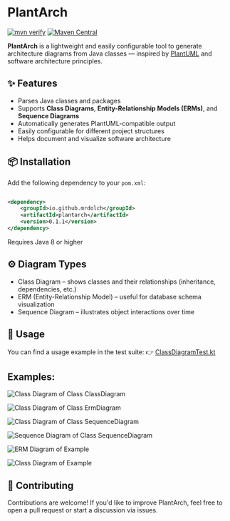 # PlantArch

[![mvn verify][ci_img]][ci_link]
[![Maven Central][maven_img]][maven_link]

**PlantArch** is a lightweight and easily configurable tool to generate architecture diagrams from Java classes —
inspired by [PlantUML](https://plantuml.com/) and software architecture principles.

## ✨ Features

- Parses Java classes and packages
- Supports **Class Diagrams**, **Entity-Relationship Models (ERMs)**, and **Sequence Diagrams**
- Automatically generates PlantUML-compatible output
- Easily configurable for different project structures
- Helps document and visualize software architecture

## 📦 Installation

Add the following dependency to your `pom.xml`:

```xml

<dependency>
    <groupId>io.github.mrdolch</groupId>
    <artifactId>plantarch</artifactId>
    <version>0.1.1</version>
</dependency>
```

Requires Java 8 or higher

## ⚙️ Diagram Types

- Class Diagram – shows classes and their relationships (inheritance, dependencies, etc.)
- ERM (Entity-Relationship Model) – useful for database schema visualization
- Sequence Diagram – illustrates object interactions over time

## 🚀 Usage

You can find a usage example in the test suite:
👉 [ClassDiagramTest.kt](src/test/kotlin/tech/dolch/plantarch/ClassDiagramTest.kt)

## Examples:

![Class Diagram of Class ClassDiagram](docs/ClassDiagram-Class_Diagram_of_ClassDiagram.png)

![Class Diagram of Class ErmDiagram](docs/ErmDiagram-Class_Diagram_of_ErmDiagram.png)

![Class Diagram of Class SequenceDiagram](docs/SequenceDiagram-Class_Diagram_of_SequenceDiagram.png)

![Sequence Diagram of Class SequenceDiagram](docs/SequenceDiagram-Sequence_Diagram_of_PlantArch.png)

![ERM Diagram of Example](docs/JPA%20Diagram-Erm_Diagram_of_PlantArch.png)

![Class Diagram of Example](docs/Test_ClassDiagram-Test_Class_Diagram_of_Car.png)

## 🤝 Contributing

Contributions are welcome! If you'd like to improve PlantArch, feel free to open a pull request or start a discussion
via issues.

[ci_img]: https://github.com/mrdolch/plantarch/actions/workflows/maven-verify.yml/badge.svg

[ci_link]: https://github.com/mrdolch/plantarch/actions/maven-verify.yml

[maven_img]: https://maven-badges.herokuapp.com/maven-central/io.github.mrdolch/plantarch/badge.svg

[maven_link]: https://maven-badges.herokuapp.com/maven-central/io.github.mrdolch/plantarch